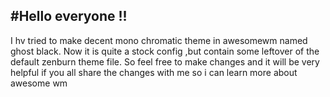 #Hello everyone !!
------------------
I hv tried to make decent mono chromatic theme  in awesomewm  named ghost black.
Now it is quite a stock config ,but contain some leftover of the default zenburn theme file.
So feel free to make changes and it will be very helpful if you all share the changes with me so i can learn more about awesome wm
